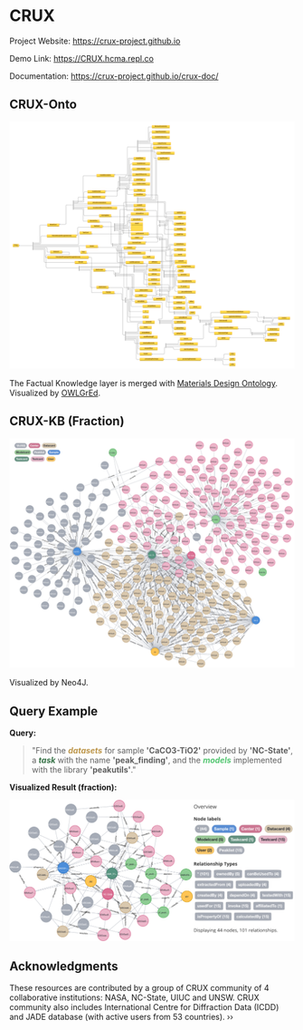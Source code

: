 
# CRUX

Project Website: https://crux-project.github.io

Demo Link: https://CRUX.hcma.repl.co

Documentation: https://crux-project.github.io/crux-doc/

## CRUX-Onto
![crux_onto](./images/crux_onto/crux_mdo_onto.png)

The Factual Knowledge layer is merged with [Materials Design Ontology](https://github.com/LiUSemWeb/Materials-Design-Ontology). Visualized by [OWLGrEd](http://owlgred.lumii.lv/online_visualization/1ahe).


## CRUX-KB (Fraction)
![crux_kb](./images/crux_kb/crux_kb.svg)

Visualized by Neo4J.

## Query Example

**Query:**
 
> "Find the <font color=#bd964a>***datasets***</font> for sample **'CaCO3-TiO2'** provided by **'NC-State'**, a <font color=#387348>***task***</font> with the name **'peak_finding'**, and the <font color=#54c772>***models***</font> implemented with the library **'peakutils'**."

**Visualized Result (fraction):**

![query](./images/query_example/query_source.svg)

## Acknowledgments

These resources are contributed by a group of CRUX community of 4 collaborative institutions: NASA, NC-State, UIUC and UNSW. CRUX community also includes International Centre for Diffraction Data (ICDD) and JADE database (with active users from 53 countries). ››